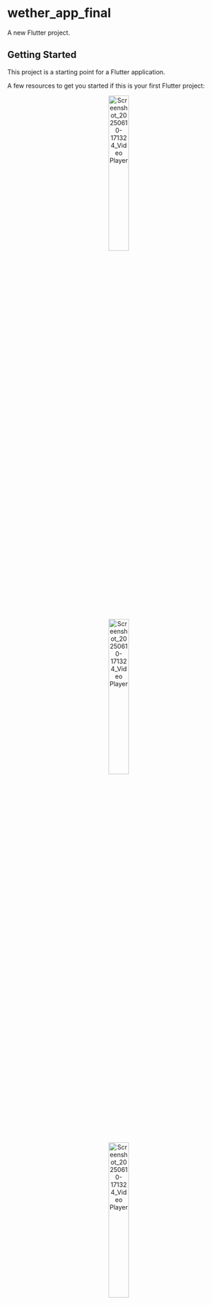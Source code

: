 # wether_app_final

A new Flutter project.

## Getting Started

This project is a starting point for a Flutter application.

A few resources to get you started if this is your first Flutter project:

<p align="center">
  <img src="https://github.com/user-attachments/assets/1b818849-fffa-46d7-b58e-c44db7306b51" 
       alt="Screenshot_20250610-171324_Video Player" 
       style="width:30%; max-width:200px;">
  
</p>
<p align="center">
  <img src="https://github.com/user-attachments/assets/1b818849-fffa-46d7-b58e-c44db7306b51" 
       alt="Screenshot_20250610-171324_Video Player" 
       style="width:30%; max-width:200px;">
  
</p>
<p align="center">
  <img src="https://github.com/user-attachments/assets/45db6913-fbfa-48c8-8b8f-7646378a0ee6" 
       alt="Screenshot_20250610-171324_Video Player" 
       style="width:30%; max-width:200px;">
  
</p>

